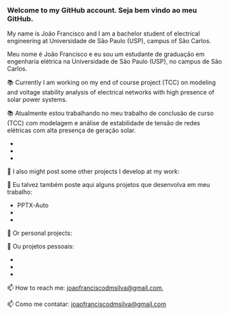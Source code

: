 ### Welcome to my GitHub account. Seja bem vindo ao meu GitHub.

My name is João Francisco and I am a bachelor student of electrical engineering at Universidade de São Paulo (USP), campus of São Carlos.

Meu nome é João Francisco e eu sou um estudante de graduação em engenharia elétrica na Universidade de São Paulo (USP), no campus de São Carlos.

📚 Currently I am working on my end of course project (TCC) on modeling and voltage stability analysis of electrical networks with high presence of solar power systems.

📚 Atualmente estou trabalhando no meu trabalho de conclusão de curso (TCC) com modelagem e análise de estabilidade de tensão de redes elétricas com alta presença de geração solar.

-
-
-

🤖 I also might post some other projects I develop at my work:

🤖 Eu talvez também poste aqui alguns projetos que desenvolva em meu trabalho:
- PPTX-Auto 
- 
-

🔭 Or personal projects:

🔭 Ou projetos pessoais:

- 
-
-


📫 How to reach me: joaofranciscodmsilva@gmail.com,

📫 Como me contatar: joaofranciscodmsilva@gmail.com

